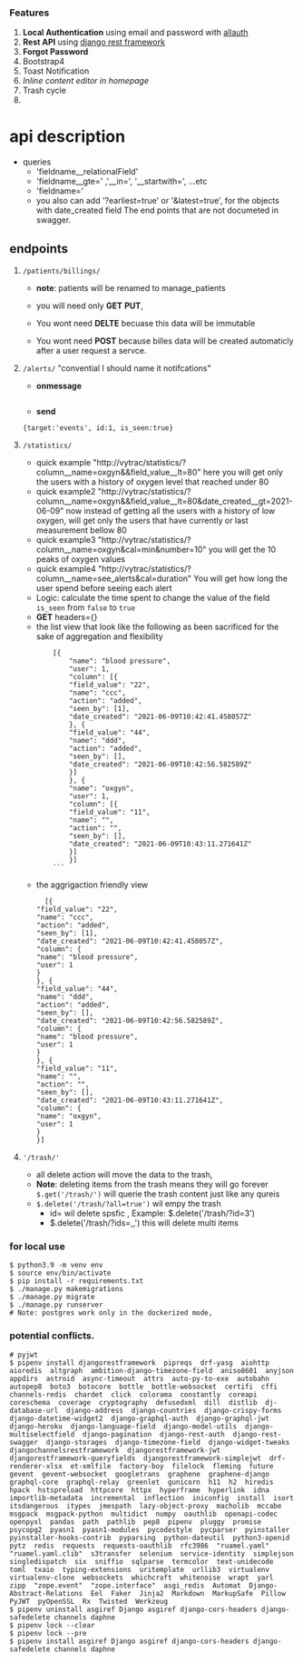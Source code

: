 ### Features

1. **Local Authentication** using email and password with [allauth](https://pypi.org/project/django-allauth/)
2. **Rest API** using [django rest framework](http://www.django-rest-framework.org/)
3. **Forgot Password**
4. Bootstrap4
5. Toast Notification
6. *Inline content editor in homepage*
7. Trash cycle
8. 

# api description
 - queries
    - 'fieldname__relationalField'
    - 'fieldname__gte=' ,'__in=', '__startwith=', ...etc
    - 'fieldname=' 
    - you also can add '?earliest=true' or '&latest=true', for the objects with date_created field
The end points that are not documeted in swagger.

## endpoints
1. `/patients/billings/`

    * **note**: patients will be renamed to manage_patients
    
    * you will need only **GET** **PUT**,
    * You wont need **DELTE** becuase this data will be immutable
    * You wont need **POST** because billes data will be created automaticly after a user request a servce.

1. `/alerts/` "convential I should name it notifcations"
    
    - **onmessage**
    ```
    
    ```
    
    - **send**
    ```
    {target:'events', id:1, is_seen:true}
    ```
    
1.  `/statistics/`
    
    - quick example "http://vytrac/statistics/?column__name=oxgyn&&field_value__lt=80"
    here you will get only the users with a history of oxygen level that reached under 80
    - quick example2 "http://vytrac/statistics/?column__name=oxgyn&&field_value__lt=80&date_created__gt=2021-06-09"
    now instead of getting all the users with a history of low oxygen, will get only the users that have currently or last measurement bellow 80
    - quick example3 "http://vytrac/statistics/?column__name=oxgyn&cal=min&number=10"
    you will get the 10 peaks of oxygen values
    - quick example4 "http://vytrac/statistics/?column__name=see_alerts&cal=duration"
    You will get how long the user spend before seeing each alert
    - Logic: calculate the time spent to change the value of the field `is_seen` from `false` to `true`
    - **GET** headers={}
    - the list view that look like the following as been sacrificed for the sake of aggregation and flexibility
        ```
            [{
                "name": "blood pressure",
                "user": 1,
                "column": [{
                "field_value": "22",
                "name": "ccc",
                "action": "added",
                "seen_by": [1],
                "date_created": "2021-06-09T10:42:41.458057Z"
                }, {
                "field_value": "44",
                "name": "ddd",
                "action": "added",
                "seen_by": [],
                "date_created": "2021-06-09T10:42:56.582589Z"
                }]
                }, {
                "name": "oxgyn",
                "user": 1,
                "column": [{
                "field_value": "11",
                "name": "",
                "action": "",
                "seen_by": [],
                "date_created": "2021-06-09T10:43:11.271641Z"
                }]
                }]
            ```
    - the aggrigaction friendly view
        ```
          [{
        "field_value": "22",
        "name": "ccc",
        "action": "added",
        "seen_by": [1],
        "date_created": "2021-06-09T10:42:41.458057Z",
        "column": {
        "name": "blood pressure",
        "user": 1
        }
        }, {
        "field_value": "44",
        "name": "ddd",
        "action": "added",
        "seen_by": [],
        "date_created": "2021-06-09T10:42:56.582589Z",
        "column": {
        "name": "blood pressure",
        "user": 1
        }
        }, {
        "field_value": "11",
        "name": "",
        "action": "",
        "seen_by": [],
        "date_created": "2021-06-09T10:43:11.271641Z",
        "column": {
        "name": "oxgyn",
        "user": 1
        }
        }]
        ```
    
    
1.  `'/trash/'`
    - all delete action will move the data to the trash,
    - **Note**: deleting items from the trash means they will go forever
    `$.get('/trash/')` will querie the trash content just like any qureis
    - `$.delete('/trash/?all=true')` wil empy the trash
        - id=<number> wil delete spsfic , Example: $.delete('/trash/?id=3')
        -  $.delete('/trash/?ids=<number>,<number>,') this will delete multi items
        


### for local use
```
$ python3.9 -m venv env
$ source env/bin/activate
$ pip install -r requirements.txt
$ ./manage.py makemigrations
$ ./manage.py migrate
$ ./manage.py runserver
# Note: postgres work only in the dockerized mode,
```


### potential conflicts.
```
# pyjwt
$ pipenv install djangorestframework  pipreqs  drf-yasg  aiohttp  aioredis  altgraph  ambition-django-timezone-field  aniso8601  anyjson  appdirs  astroid  async-timeout  attrs  auto-py-to-exe  autobahn  autopep8  boto3  botocore  bottle  bottle-websocket  certifi  cffi  channels-redis  chardet  click  colorama  constantly  coreapi  coreschema  coverage  cryptography  defusedxml  dill  distlib  dj-database-url  django-address  django-countries  django-crispy-forms  django-datetime-widget2  django-graphql-auth  django-graphql-jwt  django-heroku  django-language-field  django-model-utils  django-multiselectfield  django-pagination  django-rest-auth  django-rest-swagger  django-storages  django-timezone-field  django-widget-tweaks  djangochannelsrestframework  djangorestframework-jwt  djangorestframework-queryfields  djangorestframework-simplejwt  drf-renderer-xlsx  et-xmlfile  factory-boy  filelock  fleming  future  gevent  gevent-websocket  googletrans  graphene  graphene-django  graphql-core  graphql-relay  greenlet  gunicorn  h11  h2  hiredis  hpack  hstspreload  httpcore  httpx  hyperframe  hyperlink  idna  importlib-metadata  incremental  inflection  iniconfig  install  isort  itsdangerous  itypes  jmespath  lazy-object-proxy  macholib  mccabe  msgpack  msgpack-python  multidict  numpy  oauthlib  openapi-codec  openpyxl  pandas  path  pathlib  pep8  pipenv  pluggy  promise  psycopg2  pyasn1  pyasn1-modules  pycodestyle  pycparser  pyinstaller  pyinstaller-hooks-contrib  pyparsing  python-dateutil  python3-openid  pytz  redis  requests  requests-oauthlib  rfc3986  "ruamel.yaml"  "ruamel.yaml.clib"  s3transfer  selenium  service-identity  simplejson  singledispatch  six  sniffio  sqlparse  termcolor  text-unidecode  toml  txaio  typing-extensions  uritemplate  urllib3  virtualenv  virtualenv-clone  websockets  whichcraft  whitenoise  wrapt  yarl  zipp  "zope.event"  "zope.interface"  asgi_redis  Automat  Django-Abstract-Relations  Eel  Faker  Jinja2  Markdown  MarkupSafe  Pillow  PyJWT  pyOpenSSL  Rx  Twisted  Werkzeug
$ pipenv uninstall asgiref Django asgiref django-cors-headers django-safedelete channels daphne
$ pipenv lock --clear
$ pipenv lock --pre
$ pipenv install asgiref Django asgiref django-cors-headers django-safedelete channels daphne

```